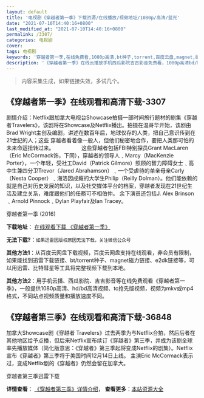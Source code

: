 ```yaml
---
layout: default
title: '电视剧《穿越者第一季》下载资源/在线播放/视频地址/1080p/高清/蓝光'
date: "2021-07-10T14:40:16+0800"
last_modified_at: "2021-07-10T14:40:16+0800"
permalink: /3307/
categories: 电视剧
cover:
tags: 电视剧
keywords: '穿越者第一季,在线免费看,1080p高清,bt种子,torrent,百度云盘,magnet,磁力链,迅雷下载资源'
description: '《穿越者第一季》在线云播放手机西瓜影院吉吉影音免费看，1080p高清bd/hd未删减完整版和tc抢先枪版，mkv/mp4格式，附带bt/torrent种子、magnet/磁力链、百度云盘、网盘资源迅雷下载链接'
---
```


>内容采集生成，如果链接失效，多试几个。


## 《穿越者第一季》在线观看和高清下载-3307

剧情介绍：Netflix跟加拿大电视台Showcase拍摄一部时间旅行题材的剧集《穿越者Travelers》，该剧将在Showcase及Netflix播出。拍摄在温哥华开始，该剧由Brad Wright主创及编剧，讲述在数百年后，地球仅存的人类，把自己意识传到在21世纪的人；这些 穿越者看着像一般人，但他们秘密地合作，要把人类那可怕的未来命运扭转过来。  　　  　　这些穿越者包括FBI特别探员Grant MacLaren（Eric McCormack饰，下同），穿越者的领导人﹑Marcy（MacKenzie Porter），一个年轻，受社工David（Patrick Gilmore）照顾的智力障碍女士﹑高中生兼四分卫Trevor（Jared Abrahamson）﹑一个受虐待的单亲母亲Carly（Nesta Cooper）﹑海洛因成瘾的大学生Philip（Reilly Dolman）。他们能依赖的就是自己对历史发展的知识，以及社交媒体平台的档案，穿越者发现在21世纪生活及建立关系，难度跟他们的任務可不相伯仲。 余下演员还包括J. Alex Brinson﹑Arnold Pinnock﹑Dylan Playfair及Ian Tracey。


穿越者第一季 (2016)

**下载地址**： [在线观看下载 《穿越者第一季》](https://www.btbtdy.me/btdy/dy12119.html) 


**无法下载?**：`如果迅雷因版权原因无法下载，关注微信公众号 `

**其他方法1**：从百度云网盘下载视频，百度云网盘支持在线观看，非会员有限制，如果能找到迅雷下载链接、bt/torrent种子、magnet磁力链接、e2dk链接等，可以用迅雷、比特彗星等工具将完整视频下载到本地。

**其他方法2**：用手机云播、西瓜影院、吉吉影音等在线免费观看《穿越者第一季》，一般提供1080p高清、hd/bd高清视频、tc抢先版视频，视频为mkv或mp4格式，不同站点视频质量和播放速度不同。


## 《穿越者第三季》在线观看和高清下载-36848

加拿大Showcase剧《穿越者 Travelers》过去两季为与Netflix合拍，然后后者在其他地区给予点播，但后来Netflix宣布续订《穿越者》第三季，并成为该剧全球率先播放媒体（简化版意思：《穿越者》第三季起将变成Netflix的剧集）。Netflix宣布《穿越者》第三季将于美国时间12月14日上线。 主演Eric McCormack表示过，变成Netflix剧的《穿越者》仍然会留在加拿大。


穿越者第三季迅雷下载

**详情查看**： [《穿越者第三季》详情介绍](/movie/36848/)， **查看更多**：[本站资源大全](/movie/t/all/)


